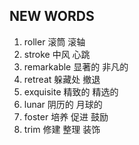 ## NEW WORDS

1. roller 滚筒 滚轴
2. stroke 中风 心跳
3. remarkable 显著的 非凡的
4. retreat 躲藏处 撤退
5. exquisite 精致的 精选的
6. lunar 阴历的 月球的
7. foster 培养 促进 鼓励
8. trim 修建 整理 装饰
